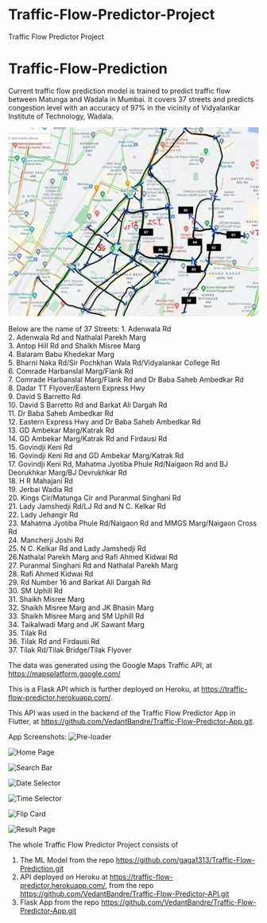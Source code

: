 # Traffic-Flow-Predictor-Project
Traffic Flow Predictor Project
# Traffic-Flow-Prediction
Current traffic flow prediction model is trained to predict traffic flow between Matunga and Wadala in Mumbai. It covers 37 streets and predicts congestion level with an accuracy of 97% in the vicinity of Vidyalankar Institute of Technology, Wadala.

![alt text](https://github.com/gaga1313/Traffic-Flow-Prediction/blob/main/street%20map.jpeg?raw=true)

Below are the name of 37 Streets:
    1. Adenwala Rd<br />
    2. Adenwala Rd and Nathalal Parekh Marg<br />
    3. Antop Hill Rd and Shaikh Misree Marg<br />
    4. Balaram Babu Khedekar Marg<br />
    5. Bharni Naka Rd/Sir Pochkhan Wala Rd/Vidyalankar College Rd<br />
    6. Comrade Harbanslal Marg/Flank Rd<br />
    7. Comrade Harbanslal Marg/Flank Rd and Dr Baba Saheb Ambedkar Rd<br />
    8. Dadar TT Flyover/Eastern Express Hwy<br />
    9. David S Barretto Rd<br />
    10. David S Barretto Rd and Barkat Ali Dargah Rd<br />
    11. Dr Baba Saheb Ambedkar Rd<br />
    12. Eastern Express Hwy and Dr Baba Saheb Ambedkar Rd<br />
    13. GD Ambekar Marg/Katrak Rd<br />
    14. GD Ambekar Marg/Katrak Rd and Firdausi Rd<br />
    15. Govindji Keni Rd<br />
    16. Govindji Keni Rd and GD Ambekar Marg/Katrak Rd<br />
    17. Govindji Keni Rd, Mahatma Jyotiba Phule Rd/Naigaon Rd and BJ Deorukhkar Marg/BJ Devrukhkar Rd<br />
    18. H R Mahajani Rd<br />
    19. Jerbai Wadia Rd<br />
    20. Kings Cir/Matunga Cir and Puranmal Singhani Rd<br />
    21. Lady Jamshedji Rd/LJ Rd and N C. Kelkar Rd<br />
    22. Lady Jehangir Rd<br />
    23. Mahatma Jyotiba Phule Rd/Naigaon Rd and MMGS Marg/Naigaon Cross Rd<br />
    24. Mancherji Joshi Rd<br />
    25. N C. Kelkar Rd and Lady Jamshedji Rd<br />
    26.Nathalal Parekh Marg and Rafi Ahmed Kidwai Rd<br />
    27. Puranmal Singhani Rd and Nathalal Parekh Marg<br />
    28. Rafi Ahmed Kidwai Rd<br />
    29. Rd Number 16 and Barkat Ali Dargah Rd<br />
    30. SM Uphill Rd<br />
    31. Shaikh Misree Marg<br />
    32. Shaikh Misree Marg and JK Bhasin Marg<br />
    33. Shaikh Misree Marg and SM Uphill Rd<br />
    34. Taikalwadi Marg and JK Sawant Marg<br />
    35. Tilak Rd<br />
    36. Tilak Rd and Firdausi Rd<br />
    37. Tilak Rd/Tilak Bridge/Tilak Flyover<br />

The data was generated using the Google Maps Traffic API, at https://mapsplatform.google.com/

This is a Flask API which is further deployed on Heroku, at https://traffic-flow-predictor.herokuapp.com/.

This API was used in the backend of the Traffic Flow Predictor App in Flutter, at https://github.com/VedantBandre/Traffic-Flow-Predictor-App.git.

App Screenshots:
![Pre-loader](https://user-images.githubusercontent.com/91366535/173252290-e1861184-39aa-4fbe-99ae-48af2e297c6c.jpg)

![Home Page](https://user-images.githubusercontent.com/91366535/173252278-a82a9532-0e6d-4d4d-a224-889a02067d74.jpg)

![Search Bar](https://user-images.githubusercontent.com/91366535/173252299-6c89035b-c705-4fbf-90ab-6388b71d2103.jpg)

![Date Selector](https://user-images.githubusercontent.com/91366535/173252304-8623256d-3264-4372-82b0-c0e498c95ce8.jpg)

![Time Selector](https://user-images.githubusercontent.com/91366535/173252309-306e9dda-d3de-4333-9aa8-cddc42aa3982.jpg)

![Flip Card](https://user-images.githubusercontent.com/91366535/173252328-ccf5f86b-a99f-4b63-9044-16de048a808d.jpg)

![Result Page](https://user-images.githubusercontent.com/91366535/173252315-be3def76-9119-4253-bfdd-3adde8e94a56.jpg)


The whole Traffic Flow Predictor Project consists of 
1.  The ML Model from the repo https://github.com/gaga1313/Traffic-Flow-Prediction.git
2.  API deployed on Heroku at https://traffic-flow-predictor.herokuapp.com/, from the repo https://github.com/VedantBandre/Traffic-Flow-Predictor-API.git
3.  Flask App from the repo https://github.com/VedantBandre/Traffic-Flow-Predictor-App.git
